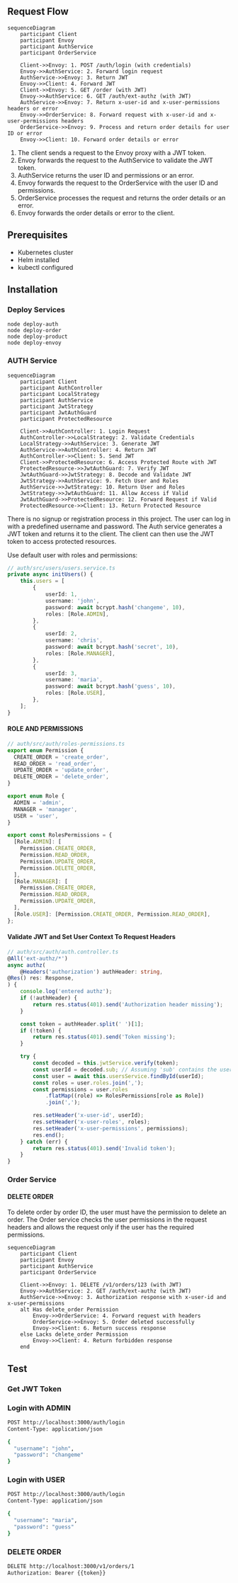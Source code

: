 [//]: # (https://stackoverflow.com/questions/73839865/envoy-proxy-external-authorization-with-sub-path)


## Request Flow
```mermaid
sequenceDiagram
    participant Client
    participant Envoy
    participant AuthService
    participant OrderService

    Client->>Envoy: 1. POST /auth/login (with credentials)
    Envoy->>AuthService: 2. Forward login request
    AuthService->>Envoy: 3. Return JWT
    Envoy->>Client: 4. Forward JWT
    Client->>Envoy: 5. GET /order (with JWT)
    Envoy->>AuthService: 6. GET /auth/ext-authz (with JWT)
    AuthService->>Envoy: 7. Return x-user-id and x-user-permissions headers or error
    Envoy->>OrderService: 8. Forward request with x-user-id and x-user-permissions headers
    OrderService->>Envoy: 9. Process and return order details for user ID or error
    Envoy->>Client: 10. Forward order details or error

```

1. The client sends a request to the Envoy proxy with a JWT token.
2. Envoy forwards the request to the AuthService to validate the JWT token.
3. AuthService returns the user ID and permissions or an error.
4. Envoy forwards the request to the OrderService with the user ID and permissions.
5. OrderService processes the request and returns the order details or an error.
6. Envoy forwards the order details or error to the client.

## Prerequisites
- Kubernetes cluster
- Helm installed
- kubectl configured

## Installation

### Deploy Services
```
node deploy-auth
node deploy-order
node deploy-product
node deploy-envoy
```

### AUTH Service

```mermaid
sequenceDiagram
    participant Client
    participant AuthController
    participant LocalStrategy
    participant AuthService
    participant JwtStrategy
    participant JwtAuthGuard
    participant ProtectedResource

    Client->>AuthController: 1. Login Request
    AuthController->>LocalStrategy: 2. Validate Credentials
    LocalStrategy->>AuthService: 3. Generate JWT
    AuthService->>AuthController: 4. Return JWT
    AuthController->>Client: 5. Send JWT
    Client->>ProtectedResource: 6. Access Protected Route with JWT
    ProtectedResource->>JwtAuthGuard: 7. Verify JWT
    JwtAuthGuard->>JwtStrategy: 8. Decode and Validate JWT
    JwtStrategy->>AuthService: 9. Fetch User and Roles
    AuthService->>JwtStrategy: 10. Return User and Roles
    JwtStrategy->>JwtAuthGuard: 11. Allow Access if Valid
    JwtAuthGuard->>ProtectedResource: 12. Forward Request if Valid
    ProtectedResource->>Client: 13. Return Protected Resource

```

There is no signup or registration process in this project. The user can log in with a predefined username and password. The Auth service generates a JWT token and returns it to the client. The client can then use the JWT token to access protected resources.

Use default user with roles and permissions:

```ts
// auth/src/users/users.service.ts
private async initUsers() {
    this.users = [
        {
            userId: 1,
            username: 'john',
            password: await bcrypt.hash('changeme', 10),
            roles: [Role.ADMIN],
        },
        {
            userId: 2,
            username: 'chris',
            password: await bcrypt.hash('secret', 10),
            roles: [Role.MANAGER],
        },
        {
            userId: 3,
            username: 'maria',
            password: await bcrypt.hash('guess', 10),
            roles: [Role.USER],
        },
    ];
}
```
#### ROLE AND PERMISSIONS
```ts
// auth/src/auth/roles-permissions.ts
export enum Permission {
  CREATE_ORDER = 'create_order',
  READ_ORDER = 'read_order',
  UPDATE_ORDER = 'update_order',
  DELETE_ORDER = 'delete_order',
}

export enum Role {
  ADMIN = 'admin',
  MANAGER = 'manager',
  USER = 'user',
}

export const RolesPermissions = {
  [Role.ADMIN]: [
    Permission.CREATE_ORDER,
    Permission.READ_ORDER,
    Permission.UPDATE_ORDER,
    Permission.DELETE_ORDER,
  ],
  [Role.MANAGER]: [
    Permission.CREATE_ORDER,
    Permission.READ_ORDER,
    Permission.UPDATE_ORDER,
  ],
  [Role.USER]: [Permission.CREATE_ORDER, Permission.READ_ORDER],
};

```

#### Validate JWT and Set User Context To Request Headers

```ts
// auth/src/auth/auth.controller.ts
@All('ext-authz/*')
async authz(
    @Headers('authorization') authHeader: string,
@Res() res: Response,
) {
    console.log('entered authz');
    if (!authHeader) {
        return res.status(401).send('Authorization header missing');
    }

    const token = authHeader.split(' ')[1];
    if (!token) {
        return res.status(401).send('Token missing');
    }

    try {
        const decoded = this.jwtService.verify(token);
        const userId = decoded.sub; // Assuming 'sub' contains the user ID
        const user = await this.usersService.findById(userId);
        const roles = user.roles.join(',');
        const permissions = user.roles
            .flatMap((role) => RolesPermissions[role as Role])
            .join(',');

        res.setHeader('x-user-id', userId);
        res.setHeader('x-user-roles', roles);
        res.setHeader('x-user-permissions', permissions);
        res.end();
    } catch (err) {
        return res.status(401).send('Invalid token');
    }
}
```

### Order Service

#### DELETE ORDER
To delete order by order ID, the user must have the permission to delete an order. The Order service checks the user permissions in the request headers and allows the request only if the user has the required permissions.

```mermaid
sequenceDiagram
    participant Client
    participant Envoy
    participant AuthService
    participant OrderService

    Client->>Envoy: 1. DELETE /v1/orders/123 (with JWT)
    Envoy->>AuthService: 2. GET /auth/ext-authz (with JWT)
    AuthService->>Envoy: 3. Authorization response with x-user-id and x-user-permissions
    alt Has delete_order Permission
        Envoy->>OrderService: 4. Forward request with headers
        OrderService->>Envoy: 5. Order deleted successfully
        Envoy->>Client: 6. Return success response
    else Lacks delete_order Permission
        Envoy->>Client: 4. Return forbidden response
    end

```


## Test

### Get JWT Token

### Login with ADMIN
```bash
POST http://localhost:3000/auth/login
Content-Type: application/json

{
  "username": "john",
  "password": "changeme"
}
```

### Login with USER
```bash
POST http://localhost:3000/auth/login
Content-Type: application/json

{
  "username": "maria",
  "password": "guess"
}
```

### DELETE ORDER
```bash
DELETE http://localhost:3000/v1/orders/1
Authorization: Bearer {{token}}
```

